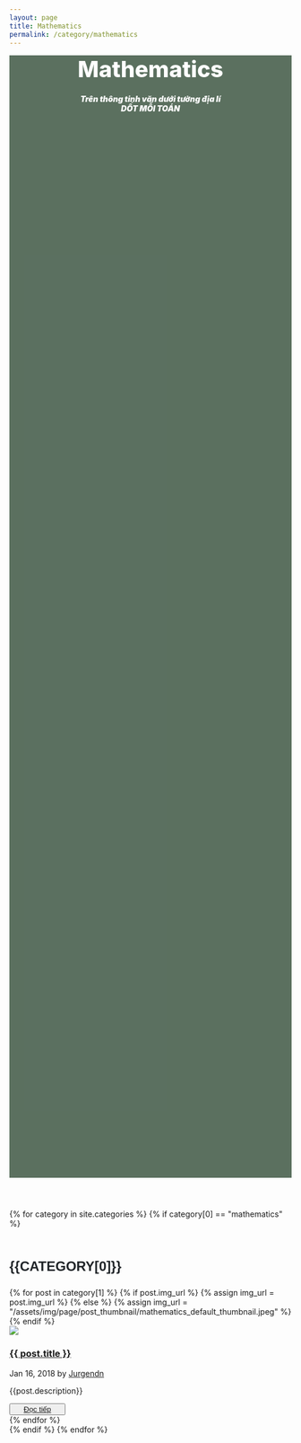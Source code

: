 ```yaml
---
layout: page
title: Mathematics
permalink: /category/mathematics
---
```


<main class="page blog-post-list">
    <section class="clean-block clean-blog-list dark">
        <div class="container">
            <header style="
          background-image: url('/assets/img/page/page_background/mathematics_backgr.jpg');
          background-size: cover;background-position: bottom;background-attachment: fixed;background-repeat: no-repeat;height: 50vh;margin-top: 0px;
        ">
                <div class="d-flex flex-column justify-content-center justify-content-lg-center align-items-lg-center block-heading" style="background-size: cover;background-position: center;background-color: rgba(0,33,7,0.64);margin-top: 0px;height: 50vh;">
                    <h2 class="text-uppercase text-info" style="
              margin-bottom: 20px;
              margin-top: 15px;
              color: rgb(255, 255, 255);
              font-weight: 800;
              font-size: 40px;
            ">
                        Mathematics
                    </h2>
                    <p class="text-center" style="
              margin-bottom: 65px;
              color: rgb(255, 255, 255);
              font-weight: 900;
              font-style: italic;
            ">
                        Trên thông tinh văn dưới tường địa lí<br />DỐT MỖI TOÁN
                    </p>
                </div>
            </header>
            {% for category in site.categories %}
            {% if category[0] == "mathematics" %}
      <h3 style="margin:50px 0px 20px 0px; 
                text-transform: uppercase;
                font-family: Montserrat, sans-serif;
                font-size: 1.5rem;
                font-weight: 700;
                line-height: 1.5;
                color: #212529;
                text-align: left;"
      >{{category[0]}}</h3>
      <div class="block-content">
        {% for post in category[1] %}
            {% if post.img_url %}
                {% assign img_url = post.img_url %}
            {% else %}
                {% assign img_url = "/assets/img/page/post_thumbnail/mathematics_default_thumbnail.jpeg" %}
            {% endif %}
            <div class="clean-blog-post">
                <div class="row">
                    <div class="col-lg-5 d-flex flex-column justify-content-xl-center align-items-xl-center">
                        <img class="rounded img-fluid" src="{{img_url}}" style="
                    background-position: center;
                    background-size: auto;
                    max-height: 170px;
                  " />
                    </div>
                    <div class="col-lg-7 d-flex flex-column justify-content-xl-center">
                        <h3><a class="list-group-item list-group-item-action"
                                href="{{ post.url | relative_url }}">{{ post.title }}</a></h3>
                        <div class="info">
                            <span class="text-muted">Jan 16, 2018 by&nbsp;<a href="#">Jurgendn</a></span>
                        </div>
                        <p>{{post.description}}</p>
                        <button class="btn btn-outline-primary btn-sm" type="button" style="width: 100px;"><a
                                href="{{ post.url | relative_url }}">
                                Đọc tiếp</a>
                        </button>
                    </div>
                </div>
            </div>
            {% endfor %}
        </div>
        {% endif %}
      {% endfor %}
        </div>
    </section>
</main>